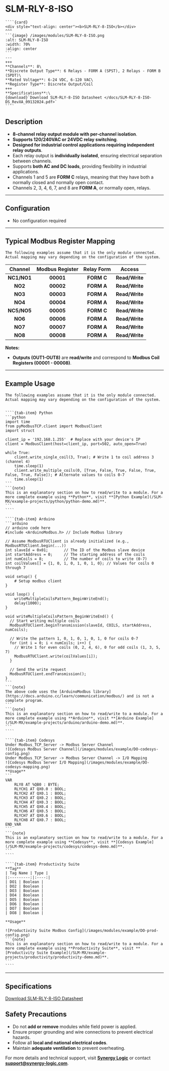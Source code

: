 # SLM-RLY-8-ISO
`````{margin}
````{card}
<div style="text-align: center"><b>SLM-RLY-8-ISO</b></div>
^^^
```{image} /images/modules/SLM-RLY-8-ISO.png
:alt: SLM-RLY-8-ISO
:width: 70%
:align: center
```
---
+++
**Channels**: 8\
**Discrete Output Type**: 6 Relays - FORM A (SPST), 2 Relays - FORM B (SPDT)\
**Rated Voltage**: 6-24 VDC, 6-120 VAC\
**Register Type**: Discrete Output/Coil
+++
**Specifications**:\
{download}`Download SLM-RLY-8-ISO Datasheet </docs/SLM-RLY-8-ISO-DS_RevXA_09132024.pdf>`
````
`````
## Description

- **8-channel relay output module with per-channel isolation**.   
- **Supports 120/240VAC or 24VDC relay switching**.  
- **Designed for industrial control applications requiring independent relay outputs**.  
- Each relay output is **individually isolated**, ensuring electrical separation between channels.
- Supports **both AC and DC loads**, providing flexibility in industrial applications.
- Channels 1 and 5 are **FORM C** relays, meaning that they have both a normally closed and normally open contact.
- Channels 2, 3, 4, 6, 7, and 8 are **FORM A**, or normally open, relays.

---
## Configuration

- No configuration required

---

## Typical Modbus Register Mapping
```{note}
The following examples assume that it is the only module connected. Actual mapping may vary depending on the configuration of the system.
```
| Channel  | Modbus Register | Relay Form | Access      |
|:--------:|:--------------:|:--------------:|:----------:|
| **NC1/NO1** | **00001**      | **FORM C**         | **Read/Write** |
| **NO2** | **00002**      | **FORM A**         | **Read/Write** |
| **NO3** | **00003**      | **FORM A**         | **Read/Write** |
| **NO4** | **00004**      | **FORM A**         | **Read/Write** |
| **NC5/NO5** | **00005**      | **FORM C**         | **Read/Write** |
| **NO6** | **00006**      | **FORM A**         | **Read/Write** |
| **NO7** | **00007**      | **FORM A**         | **Read/Write** |
| **NO8** | **00008**      | **FORM A**         | **Read/Write** |

**Notes:**
- **Outputs (OUT1-OUT8)** are **read/write** and correspond to **Modbus Coil Registers (00001 - 00008)**.
---

## Example Usage
```{note}
The following examples assume that it is the only module connected. Actual mapping may vary depending on the configuration of the system.
```

`````{tab-set}

````{tab-item} Python
```python
import time
from pyModbusTCP.client import ModbusClient
import struct

client_ip = '192.168.1.255'  # Replace with your device's IP
client = ModbusClient(host=client_ip, port=502, auto_open=True)

while True:
    client.write_single_coil(3, True); # Write 1 to coil address 3 (channel 4)
    time.sleep(1)
    client.write_multiple_coils(0, [True, False, True, False, True, False, True, False]); # Alternate values to coils 0-7
    time.sleep(1)
```
```{note}
This is an explanatory section on how to read/write to a module. For a more complete example using **Python**, visit **[Python Example](/SLM-MX/example-projects/python/python-demo.md)**.
```
````

````{tab-item} Arduino
```arduino
// arduino code here
#include <ArduinoModbus.h> // Include Modbus library

// Assume ModbusRTUClient is already initialized (e.g., ModbusRTUClient.begin(...))
int slaveId = 0x01;       // The ID of the Modbus slave device
int startAddress = 0;     // The starting address of the coils
int numCoils = 8;         // The number of coils to write (0-7)
int coilValues[] = {1, 0, 1, 0, 1, 0, 1, 0}; // Values for coils 0 through 7

void setup() {
    # Setup modbus client
}

void loop() {
    writeMultipleCoilsPattern_BeginWriteEnd();
    delay(1000);
}

void writeMultipleCoilsPattern_BeginWriteEnd() {
  // Start writing multiple coils
  ModbusRTUClient.beginTransmission(slaveId, COILS, startAddress, numCoils);

  // Write the pattern 1, 0, 1, 0, 1, 0, 1, 0 for coils 0-7
  for (int i = 0; i < numCoils; i++) {
    // Write 1 for even coils (0, 2, 4, 6), 0 for odd coils (1, 3, 5, 7)
    ModbusRTUClient.write(coilValues[i]);
  }

  // Send the write request
  ModbusRTUClient.endTransmission();
}
```
```{note}
The above code uses the [ArduinoModbus library](https://docs.arduino.cc/learn/communication/modbus/) and is not a complete program. 
```
```{note}
This is an explanatory section on how to read/write to a module. For a more complete example using **Arduino**, visit **[Arduino Example](/SLM-MX/example-projects/arduino/arduino-demo.md)**.
```
````

````{tab-item} Codesys
Under Modbus_TCP_Server -> Modbus Server Channel 
![Codesys Modbus Server Channel](/images/modules/example/DO-codesys-config.png)
Under Modbus_TCP_Server -> Modbus Server Channel -> I/O Mapping
![Codesys Modbus Server I/O Mapping](/images/modules/example/DO-codesys-mapping.png)
**Usage**
```
VAR
    RLY8 AT %QB0 : BYTE;
    RLYCH1 AT QX0.0 : BOOL;
    RLYCH2 AT QX0.1 : BOOL;
    RLYCH3 AT QX0.2 : BOOL;
    RLYCH4 AT QX0.3 : BOOL;
    RLYCH5 AT QX0.4 : BOOL;
    RLYCH6 AT QX0.5 : BOOL;
    RLYCH7 AT QX0.6 : BOOL;
    RLYCH8 AT QX0.7 : BOOL;
END_VAR
```
```{note}
This is an explanatory section on how to read/write to a module. For a more complete example using **Codesys**, visit **[Codesys Example](/SLM-MX/example-projects/codesys/codesys-demo.md)**.
```
````

````{tab-item} Productivity Suite
**Tag**
| Tag Name | Type |
|:---------:|:----:|
| DO1 | Boolean |
| DO2 | Boolean |
| DO3 | Boolean |
| DO4 | Boolean |
| DO5 | Boolean |
| DO6 | Boolean |
| DO7 | Boolean |
| DO8 | Boolean |

**Usage**

![Productivity Suite Modbus Config](/images/modules/example/DO-prod-config.png)   
```{note}
This is an explanatory section on how to read/write to a module. For a more complete example using **Productivity Suite**, visit **[Productivity Suite Example](/SLM-MX/example-projects/productivity/productivity-demo.md)**.
```
````

`````

---

## Specifications

[Download SLM-RLY-8-ISO Datasheet](/docs/SLM-RLY-8-ISO-DS_RevXA_09132024.pdf)

## Safety Precautions
- Do not **add or remove** modules while field power is applied.
- Ensure proper grounding and wire connections to prevent electrical hazards.
- Follow all **local and national electrical codes**.
- Maintain **adequate ventilation** to prevent overheating.

For more details and technical support, visit **[Synergy Logic](https://www.synergy-logic.com)** or contact **support@synergy-logic.com**.